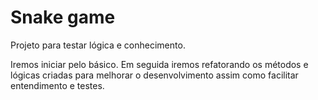 # Snake game

Projeto para testar lógica e conhecimento.

Iremos iniciar pelo básico.
Em seguida iremos refatorando os métodos e lógicas criadas para melhorar o desenvolvimento assim como facilitar entendimento e testes.